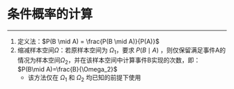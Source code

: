 # 条件概率的计算

---

1. 定义法：$P(B \mid A) = \frac{P(B \mid A)}{P(A)}$ 
2. 缩减样本空间$\Omega$：若原样本空间为 $\Omega_1$，要求 $P(B\mid A)$ ，则仅保留满足事件A的情况为样本空间$\Omega_2$，并在该样本空间中计算事件B实现的次数，即：$P(B\mid A)=\frac{B}{\Omega_2}$ 
	- 该方法仅在 $\Omega_1$ 和 $\Omega_2$ 均已知的前提下使用
